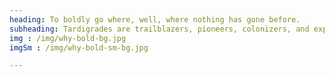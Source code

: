 ```yaml
---
heading: To boldly go where, well, where nothing has gone before.
subheading: Tardigrades are trailblazers, pioneers, colonizers, and explorers. They’re often among the very first multicellular animals to colonize new environments. Because they’re the first life to populate new environments, they attract other invertebrates and predators, basically forming the first food chain. Is it a little on the nose that we view ourselves seen as pioneers? Maybe. But, it’s still a pretty damn cool idea.
img : /img/why-bold-bg.jpg
imgSm : /img/why-bold-sm-bg.jpg

---
```

